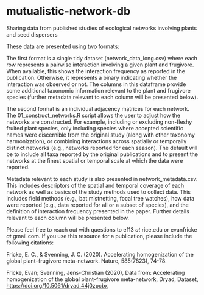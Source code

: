 # mutualistic-network-db
Sharing data from published studies of ecological networks involving plants and seed dispersers

These data are presented using two formats:

The first format is a single tidy dataset (network_data_long.csv) where each row represents a pairwise interaction involving a given plant and frugivore. When available, this shows the interaction frequency as reported in the publication. Otherwise, it represents a binary indicating whether the interaction was observed or not. The columns in this dataframe provide some additional taxonomic information relevant to the plant and frugivore species (further metadata relevant to each column will be presented below).

The second format is an individual adjacency matrices for each network. The 01_construct_networks.R script allows the user to adjust how the networks are constructed. For example, including or excluding non-fleshy fruited plant species, only including species where accepted scientific names were discernible from the original study (along with other taxonomy harmonization), or combining interactions across spatially or temporally distinct networks (e.g., networks reported for each season). The default will be to include all taxa reported by the original publications and to present the networks at the finest spatial or temporal scale at which the data were reported.

Metadata relevant to each study is also presented in network_metadata.csv. This includes descriptors of the spatial and temporal coverage of each network as well as basics of the study methods used to collect data. This includes field methods (e.g., bat mistnetting, focal tree watches), how data were reported (e.g., data reported for all or a subset of species), and the definition of interaction frequency presented in the paper. Further details relevant to each column will be presented below.

Please feel free to reach out with questions to ef13 *at* rice.edu or evanfricke *at* gmail.com. If you use this resource for a publication, please include the following citations:

Fricke, E. C., & Svenning, J. C. (2020). Accelerating homogenization of the global plant–frugivore meta-network. Nature, 585(7823), 74-78.

Fricke, Evan; Svenning, Jens-Christian (2020), Data from: Accelerating homogenization of the global plant–frugivore meta-network, Dryad, Dataset, https://doi.org/10.5061/dryad.44j0zpcbx

